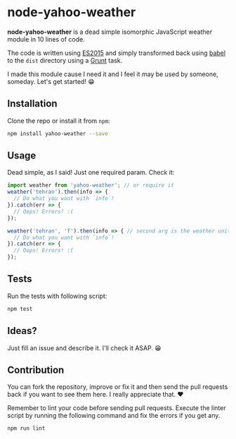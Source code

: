 # node-yahoo-weather
**node-yahoo-weather** is a dead simple isomorphic JavaScript weather module in 10 lines of code.

The code is written using [ES2015](https://babeljs.io/docs/learn-es2015/) and simply transformed back using [babel](https://babeljs.io) to the `dist` directory using a [Grunt](http://gruntjs.com/) task.

I made this module cause I need it and I feel it may be used by someone, someday. Let's get started! :grin:


## Installation

Clone the repo or install it from `npm`:
```bash
npm install yahoo-weather --save
```

## Usage

Dead simple, as I said! Just one required param. Check it:
```js
import weather from 'yahoo-weather'; // or require it
weather('tehran').then(info => {
  // Do what you want with `info`!
}).catch(err => {
  // Oops! Errors! :(
});

weather('tehran', 'f').then(info => { // second arg is the weather unit. you can pass 'c' or 'f'. defaults to 'c'.
  // Do what you want with `info`!
}).catch(err => {
  // Oops! Errors! :(
});
```

## Tests
Run the tests with following script:
```bash
npm test
```


## Ideas?

Just fill an issue and describe it. I'll check it ASAP. :grin:


## Contribution

You can fork the repository, improve or fix it and then send the pull requests back if you want to see them here. I really appreciate that. :heart:

Remember to lint your code before sending pull requests. Execute the linter script by running the following command and fix the errors if you get any.
```bash
npm run lint
```

